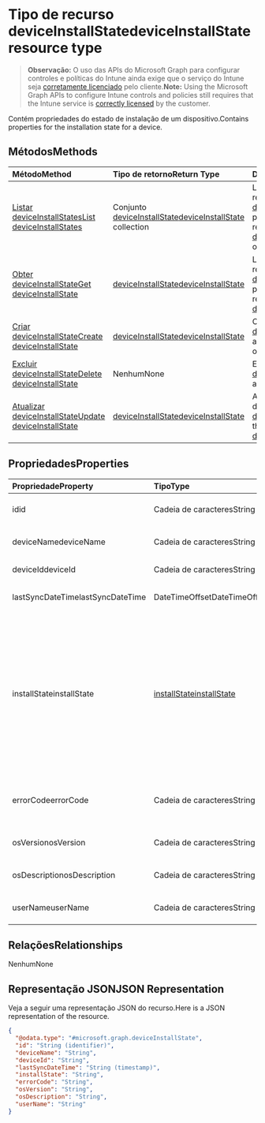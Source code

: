 # <a name="deviceinstallstate-resource-type"></a><span data-ttu-id="e3145-101">Tipo de recurso deviceInstallState</span><span class="sxs-lookup"><span data-stu-id="e3145-101">deviceInstallState resource type</span></span>

> <span data-ttu-id="e3145-102">**Observação:** O uso das APIs do Microsoft Graph para configurar controles e políticas do Intune ainda exige que o serviço do Intune seja [corretamente licenciado](https://go.microsoft.com/fwlink/?linkid=839381) pelo cliente.</span><span class="sxs-lookup"><span data-stu-id="e3145-102">**Note:** Using the Microsoft Graph APIs to configure Intune controls and policies still requires that the Intune service is [correctly licensed](https://go.microsoft.com/fwlink/?linkid=839381) by the customer.</span></span>

<span data-ttu-id="e3145-103">Contém propriedades do estado de instalação de um dispositivo.</span><span class="sxs-lookup"><span data-stu-id="e3145-103">Contains properties for the installation state for a device.</span></span>
## <a name="methods"></a><span data-ttu-id="e3145-104">Métodos</span><span class="sxs-lookup"><span data-stu-id="e3145-104">Methods</span></span>
|<span data-ttu-id="e3145-105">Método</span><span class="sxs-lookup"><span data-stu-id="e3145-105">Method</span></span>|<span data-ttu-id="e3145-106">Tipo de retorno</span><span class="sxs-lookup"><span data-stu-id="e3145-106">Return Type</span></span>|<span data-ttu-id="e3145-107">Descrição</span><span class="sxs-lookup"><span data-stu-id="e3145-107">Description</span></span>|
|:---|:---|:---|
|[<span data-ttu-id="e3145-108">Listar deviceInstallStates</span><span class="sxs-lookup"><span data-stu-id="e3145-108">List deviceInstallStates</span></span>](../api/intune_books_deviceinstallstate_list.md)|<span data-ttu-id="e3145-109">Conjunto [deviceInstallState](../resources/intune_books_deviceinstallstate.md)</span><span class="sxs-lookup"><span data-stu-id="e3145-109">[deviceInstallState](../resources/intune_books_deviceinstallstate.md) collection</span></span>|<span data-ttu-id="e3145-110">Lê propriedades e relações de objetos de [deviceInstallState](../resources/intune_books_deviceinstallstate.md).</span><span class="sxs-lookup"><span data-stu-id="e3145-110">List properties and relationships of the [deviceInstallState](../resources/intune_books_deviceinstallstate.md) objects.</span></span>|
|[<span data-ttu-id="e3145-111">Obter deviceInstallState</span><span class="sxs-lookup"><span data-stu-id="e3145-111">Get deviceInstallState</span></span>](../api/intune_books_deviceinstallstate_get.md)|[<span data-ttu-id="e3145-112">deviceInstallState</span><span class="sxs-lookup"><span data-stu-id="e3145-112">deviceInstallState</span></span>](../resources/intune_books_deviceinstallstate.md)|<span data-ttu-id="e3145-113">Ler propriedades e relações de objetos de [deviceInstallState](../resources/intune_books_deviceinstallstate.md).</span><span class="sxs-lookup"><span data-stu-id="e3145-113">Read properties and relationships of the [deviceInstallState](../resources/intune_books_deviceinstallstate.md) object.</span></span>|
|[<span data-ttu-id="e3145-114">Criar deviceInstallState</span><span class="sxs-lookup"><span data-stu-id="e3145-114">Create deviceInstallState</span></span>](../api/intune_books_deviceinstallstate_create.md)|[<span data-ttu-id="e3145-115">deviceInstallState</span><span class="sxs-lookup"><span data-stu-id="e3145-115">deviceInstallState</span></span>](../resources/intune_books_deviceinstallstate.md)|<span data-ttu-id="e3145-116">Crie um novo objeto de [deviceInstallState](../resources/intune_books_deviceinstallstate.md).</span><span class="sxs-lookup"><span data-stu-id="e3145-116">Create a new [deviceInstallState](../resources/intune_books_deviceinstallstate.md) object.</span></span>|
|[<span data-ttu-id="e3145-117">Excluir deviceInstallState</span><span class="sxs-lookup"><span data-stu-id="e3145-117">Delete deviceInstallState</span></span>](../api/intune_books_deviceinstallstate_delete.md)|<span data-ttu-id="e3145-118">Nenhum</span><span class="sxs-lookup"><span data-stu-id="e3145-118">None</span></span>|<span data-ttu-id="e3145-119">Excluir [deviceInstallState](../resources/intune_books_deviceinstallstate.md).</span><span class="sxs-lookup"><span data-stu-id="e3145-119">Deletes a [deviceInstallState](../resources/intune_books_deviceinstallstate.md).</span></span>|
|[<span data-ttu-id="e3145-120">Atualizar deviceInstallState</span><span class="sxs-lookup"><span data-stu-id="e3145-120">Update deviceInstallState</span></span>](../api/intune_books_deviceinstallstate_update.md)|[<span data-ttu-id="e3145-121">deviceInstallState</span><span class="sxs-lookup"><span data-stu-id="e3145-121">deviceInstallState</span></span>](../resources/intune_books_deviceinstallstate.md)|<span data-ttu-id="e3145-122">Atualizar as propriedades de um objeto de [deviceInstallState](../resources/intune_books_deviceinstallstate.md).</span><span class="sxs-lookup"><span data-stu-id="e3145-122">Update the properties of a [deviceInstallState](../resources/intune_books_deviceinstallstate.md) object.</span></span>|

## <a name="properties"></a><span data-ttu-id="e3145-123">Propriedades</span><span class="sxs-lookup"><span data-stu-id="e3145-123">Properties</span></span>
|<span data-ttu-id="e3145-124">Propriedade</span><span class="sxs-lookup"><span data-stu-id="e3145-124">Property</span></span>|<span data-ttu-id="e3145-125">Tipo</span><span class="sxs-lookup"><span data-stu-id="e3145-125">Type</span></span>|<span data-ttu-id="e3145-126">Descrição</span><span class="sxs-lookup"><span data-stu-id="e3145-126">Description</span></span>|
|:---|:---|:---|
|<span data-ttu-id="e3145-127">id</span><span class="sxs-lookup"><span data-stu-id="e3145-127">id</span></span>|<span data-ttu-id="e3145-128">Cadeia de caracteres</span><span class="sxs-lookup"><span data-stu-id="e3145-128">String</span></span>|<span data-ttu-id="e3145-129">Chave da entidade.</span><span class="sxs-lookup"><span data-stu-id="e3145-129">Key of the entity.</span></span>|
|<span data-ttu-id="e3145-130">deviceName</span><span class="sxs-lookup"><span data-stu-id="e3145-130">deviceName</span></span>|<span data-ttu-id="e3145-131">Cadeia de caracteres</span><span class="sxs-lookup"><span data-stu-id="e3145-131">String</span></span>|<span data-ttu-id="e3145-132">Nome do dispositivo.</span><span class="sxs-lookup"><span data-stu-id="e3145-132">Device name.</span></span>|
|<span data-ttu-id="e3145-133">deviceId</span><span class="sxs-lookup"><span data-stu-id="e3145-133">deviceId</span></span>|<span data-ttu-id="e3145-134">Cadeia de caracteres</span><span class="sxs-lookup"><span data-stu-id="e3145-134">String</span></span>|<span data-ttu-id="e3145-135">ID do dispositivo.</span><span class="sxs-lookup"><span data-stu-id="e3145-135">Device Id.</span></span>|
|<span data-ttu-id="e3145-136">lastSyncDateTime</span><span class="sxs-lookup"><span data-stu-id="e3145-136">lastSyncDateTime</span></span>|<span data-ttu-id="e3145-137">DateTimeOffset</span><span class="sxs-lookup"><span data-stu-id="e3145-137">DateTimeOffset</span></span>|<span data-ttu-id="e3145-138">Última sincronização de data e hora.</span><span class="sxs-lookup"><span data-stu-id="e3145-138">Last sync date and time.</span></span>|
|<span data-ttu-id="e3145-139">installState</span><span class="sxs-lookup"><span data-stu-id="e3145-139">installState</span></span>|[<span data-ttu-id="e3145-140">installState</span><span class="sxs-lookup"><span data-stu-id="e3145-140">installState</span></span>](../resources/intune_books_installstate.md)|<span data-ttu-id="e3145-141">O estado de instalação do livro eletrônico.</span><span class="sxs-lookup"><span data-stu-id="e3145-141">The install state of the eBook.</span></span> <span data-ttu-id="e3145-142">Os valores possíveis são: `notApplicable`, `installed`, `failed`, `notInstalled`, `uninstallFailed`, `unknown`.</span><span class="sxs-lookup"><span data-stu-id="e3145-142">Possible values are: `notApplicable`, `installed`, `failed`, `notInstalled`, `uninstallFailed`, `unknown`.</span></span>|
|<span data-ttu-id="e3145-143">errorCode</span><span class="sxs-lookup"><span data-stu-id="e3145-143">errorCode</span></span>|<span data-ttu-id="e3145-144">Cadeia de caracteres</span><span class="sxs-lookup"><span data-stu-id="e3145-144">String</span></span>|<span data-ttu-id="e3145-145">O código de erro de falhas de instalação.</span><span class="sxs-lookup"><span data-stu-id="e3145-145">The error code for install failures.</span></span>|
|<span data-ttu-id="e3145-146">osVersion</span><span class="sxs-lookup"><span data-stu-id="e3145-146">osVersion</span></span>|<span data-ttu-id="e3145-147">Cadeia de caracteres</span><span class="sxs-lookup"><span data-stu-id="e3145-147">String</span></span>|<span data-ttu-id="e3145-148">Versão do sistema operacional.</span><span class="sxs-lookup"><span data-stu-id="e3145-148">OS Version.</span></span>|
|<span data-ttu-id="e3145-149">osDescription</span><span class="sxs-lookup"><span data-stu-id="e3145-149">osDescription</span></span>|<span data-ttu-id="e3145-150">Cadeia de caracteres</span><span class="sxs-lookup"><span data-stu-id="e3145-150">String</span></span>|<span data-ttu-id="e3145-151">Descrição do sistema operacional.</span><span class="sxs-lookup"><span data-stu-id="e3145-151">OS Description.</span></span>|
|<span data-ttu-id="e3145-152">userName</span><span class="sxs-lookup"><span data-stu-id="e3145-152">userName</span></span>|<span data-ttu-id="e3145-153">Cadeia de caracteres</span><span class="sxs-lookup"><span data-stu-id="e3145-153">String</span></span>|<span data-ttu-id="e3145-154">Nome de usuário do dispositivo.</span><span class="sxs-lookup"><span data-stu-id="e3145-154">Device User Name.</span></span>|

## <a name="relationships"></a><span data-ttu-id="e3145-155">Relações</span><span class="sxs-lookup"><span data-stu-id="e3145-155">Relationships</span></span>
<span data-ttu-id="e3145-156">Nenhum</span><span class="sxs-lookup"><span data-stu-id="e3145-156">None</span></span>
## <a name="json-representation"></a><span data-ttu-id="e3145-157">Representação JSON</span><span class="sxs-lookup"><span data-stu-id="e3145-157">JSON Representation</span></span>
<span data-ttu-id="e3145-158">Veja a seguir uma representação JSON do recurso.</span><span class="sxs-lookup"><span data-stu-id="e3145-158">Here is a JSON representation of the resource.</span></span>
<!-- {
  "blockType": "resource",
  "keyProperty": "id",
  "@odata.type": "microsoft.graph.deviceInstallState"
}
-->
``` json
{
  "@odata.type": "#microsoft.graph.deviceInstallState",
  "id": "String (identifier)",
  "deviceName": "String",
  "deviceId": "String",
  "lastSyncDateTime": "String (timestamp)",
  "installState": "String",
  "errorCode": "String",
  "osVersion": "String",
  "osDescription": "String",
  "userName": "String"
}
```



